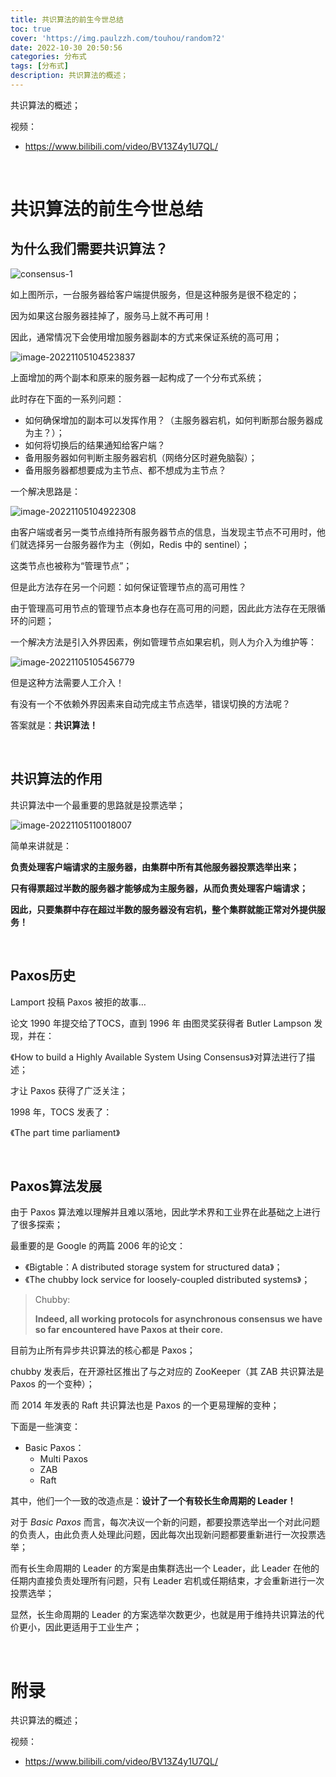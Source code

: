 ```yaml
---
title: 共识算法的前生今世总结
toc: true
cover: 'https://img.paulzzh.com/touhou/random?2'
date: 2022-10-30 20:50:56
categories: 分布式
tags: [分布式]
description: 共识算法的概述；
---
```


共识算法的概述；

视频：

-   https://www.bilibili.com/video/BV13Z4y1U7QL/

<br/>

<!--more-->

# **共识算法的前生今世总结**

## **为什么我们需要共识算法？**

![consensus-1](https://cdn.jsdelivr.net/gh/jasonkayzk/blog_static/images/consensus-1.png)

如上图所示，一台服务器给客户端提供服务，但是这种服务是很不稳定的；

因为如果这台服务器挂掉了，服务马上就不再可用！

因此，通常情况下会使用增加服务器副本的方式来保证系统的高可用；

![image-20221105104523837](https://cdn.jsdelivr.net/gh/jasonkayzk/blog_static/images/consensus-2.png)

上面增加的两个副本和原来的服务器一起构成了一个分布式系统；

此时存在下面的一系列问题：

-   如何确保增加的副本可以发挥作用？（主服务器宕机，如何判断那台服务器成为主？）；
-   如何将切换后的结果通知给客户端？
-   备用服务器如何判断主服务器宕机（网络分区时避免脑裂）；
-   备用服务器都想要成为主节点、都不想成为主节点？

一个解决思路是：

![image-20221105104922308](https://cdn.jsdelivr.net/gh/jasonkayzk/blog_static/images/consensus-3.png)

由客户端或者另一类节点维持所有服务器节点的信息，当发现主节点不可用时，他们就选择另一台服务器作为主（例如，Redis 中的 sentinel）；

这类节点也被称为“管理节点”；

但是此方法存在另一个问题：如何保证管理节点的高可用性？

由于管理高可用节点的管理节点本身也存在高可用的问题，因此此方法存在无限循环的问题；

一个解决方法是引入外界因素，例如管理节点如果宕机，则人为介入为维护等：

![image-20221105105456779](https://cdn.jsdelivr.net/gh/jasonkayzk/blog_static/images/consensus-4.png)

但是这种方法需要人工介入！

有没有一个不依赖外界因素来自动完成主节点选举，错误切换的方法呢？

答案就是：**共识算法！**

<br/>

## **共识算法的作用**

共识算法中一个最重要的思路就是投票选举；

![image-20221105110018007](https://cdn.jsdelivr.net/gh/jasonkayzk/blog_static/images/consensus-5.png)

简单来讲就是：

**负责处理客户端请求的主服务器，由集群中所有其他服务器投票选举出来；**

**只有得票超过半数的服务器才能够成为主服务器，从而负责处理客户端请求；**

**因此，只要集群中存在超过半数的服务器没有宕机，整个集群就能正常对外提供服务！**

<br/>

## **Paxos历史**

Lamport 投稿 Paxos 被拒的故事…

论文 1990 年提交给了TOCS，直到 1996 年 由图灵奖获得者 Butler Lampson 发现，并在：

《How to build a Highly Available System Using Consensus》对算法进行了描述；

才让 Paxos 获得了广泛关注；

1998 年，TOCS 发表了：

《The part time parliament》

<br/>

## **Paxos算法发展**

由于 Paxos 算法难以理解并且难以落地，因此学术界和工业界在此基础之上进行了很多探索；

最重要的是 Google 的两篇 2006 年的论文：

-   《Bigtable：A distributed storage system for structured data》；
-   《The chubby lock service for loosely-coupled distributed systems》；

>   Chubby: 
>
>   **Indeed, all working protocols for asynchronous consensus we have so far encountered have Paxos at their core.**

目前为止所有异步共识算法的核心都是 Paxos；

chubby 发表后，在开源社区推出了与之对应的 ZooKeeper（其 ZAB 共识算法是 Paxos 的一个变种）；

而 2014 年发表的 Raft 共识算法也是 Paxos 的一个更易理解的变种；

下面是一些演变：

-   Basic Paxos：
    -   Multi Paxos
    -   ZAB
    -   Raft

其中，他们一个一致的改造点是：**设计了一个有较长生命周期的 Leader！**

对于 *Basic Paxos* 而言，每次决议一个新的问题，都要投票选举出一个对此问题的负责人，由此负责人处理此问题，因此每次出现新问题都要重新进行一次投票选举；

而有长生命周期的 Leader 的方案是由集群选出一个 Leader，此 Leader 在他的任期内直接负责处理所有问题，只有 Leader 宕机或任期结束，才会重新进行一次投票选举；

显然，长生命周期的 Leader 的方案选举次数更少，也就是用于维持共识算法的代价更小，因此更适用于工业生产；

<br/>

# **附录**

共识算法的概述；

视频：

-   https://www.bilibili.com/video/BV13Z4y1U7QL/


<br/>
